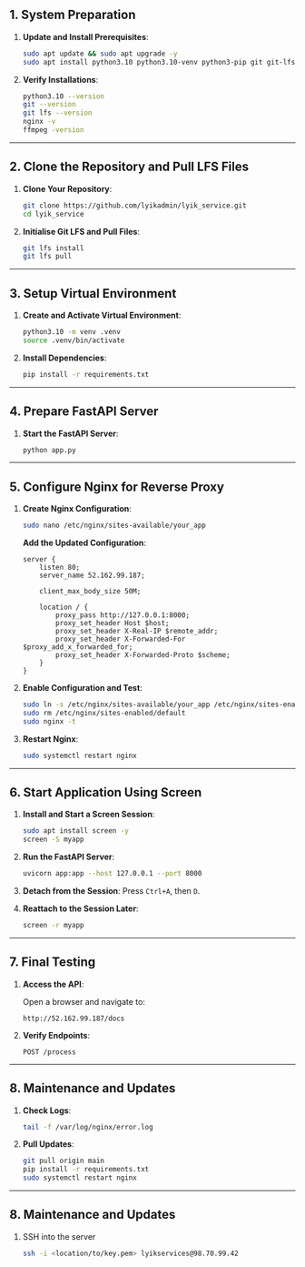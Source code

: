 
## **1. System Preparation**

1. **Update and Install Prerequisites**:
    
    ```bash
    sudo apt update && sudo apt upgrade -y
    sudo apt install python3.10 python3.10-venv python3-pip git git-lfs nginx ffmpeg screen -y
    ```
    
2. **Verify Installations**:
    
    ```bash
    python3.10 --version
    git --version
    git lfs --version
    nginx -v
    ffmpeg -version
    ```
    

---

## **2. Clone the Repository and Pull LFS Files**

1. **Clone Your Repository**:
    
    ```bash
    git clone https://github.com/lyikadmin/lyik_service.git
    cd lyik_service
    ```
    
2. **Initialise Git LFS and Pull Files**:
    
    ```bash
    git lfs install
    git lfs pull
    ```
    

---

## **3. Setup Virtual Environment**

1. **Create and Activate Virtual Environment**:
    
    ```bash
    python3.10 -m venv .venv
    source .venv/bin/activate
    ```
    
2. **Install Dependencies**:
    
    ```bash
    pip install -r requirements.txt
    ```
    

---

## **4. Prepare FastAPI Server**

1. **Start the FastAPI Server**:
    
    ```bash
    python app.py
    ```
    
---

## **5. Configure Nginx for Reverse Proxy**

1. **Create Nginx Configuration**:
    
    ```bash
    sudo nano /etc/nginx/sites-available/your_app
    ```
    
    **Add the Updated Configuration**:
    
    ```nginx
    server {
        listen 80;
        server_name 52.162.99.187;
    
        client_max_body_size 50M;
    
        location / {
            proxy_pass http://127.0.0.1:8000;
            proxy_set_header Host $host;
            proxy_set_header X-Real-IP $remote_addr;
            proxy_set_header X-Forwarded-For $proxy_add_x_forwarded_for;
            proxy_set_header X-Forwarded-Proto $scheme;
        }
    }
    ```
    
2. **Enable Configuration and Test**:
    
    ```bash
    sudo ln -s /etc/nginx/sites-available/your_app /etc/nginx/sites-enabled/
    sudo rm /etc/nginx/sites-enabled/default
    sudo nginx -t
    ```
    
3. **Restart Nginx**:
    
    ```bash
    sudo systemctl restart nginx
    ```

---

## **6. Start Application Using Screen**

1. **Install and Start a Screen Session**:
    
    ```bash
    sudo apt install screen -y
    screen -S myapp
    ```
    
2. **Run the FastAPI Server**:
    
    ```bash
    uvicorn app:app --host 127.0.0.1 --port 8000
    ```
    
3. **Detach from the Session**: Press `Ctrl+A`, then `D`.
    
4. **Reattach to the Session Later**:
    
    ```bash
    screen -r myapp
    ```
    

---

## **7. Final Testing**

1. **Access the API**:
    
    Open a browser and navigate to:
    
    ```
    http://52.162.99.187/docs
    ```
    
2. **Verify Endpoints**:
    
     `POST /process`
    

---

## **8. Maintenance and Updates**

1. **Check Logs**:
    
    ```bash
    tail -f /var/log/nginx/error.log
    ```
    
2. **Pull Updates**:
    
    ```bash
    git pull origin main
    pip install -r requirements.txt
    sudo systemctl restart nginx
    ```
    

---

## **8. Maintenance and Updates**

1. SSH into the server
    
    ```bash
    ssh -i <location/to/key.pem> lyikservices@98.70.99.42
    ```
    